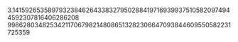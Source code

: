 3.141592653589793238462643383279502884197169399375105820974944592307816406286208
998628034825342117067982148086513282306647093844609550582231725359
